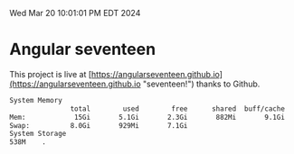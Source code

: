 Wed Mar 20 10:01:01 PM EDT 2024

# Angular seventeen


This project is live at [https://angularseventeen.github.io](https://angularseventeen.github.io "seventeen!") thanks to Github.

```bash
System Memory
               total        used        free      shared  buff/cache   available
Mem:            15Gi       5.1Gi       2.3Gi       882Mi       9.1Gi        10Gi
Swap:          8.0Gi       929Mi       7.1Gi
System Storage
538M	.

